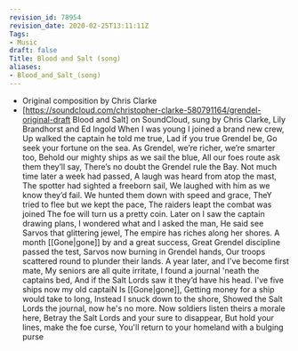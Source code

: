 ```yaml
---
revision_id: 78954
revision_date: 2020-02-25T13:11:11Z
Tags:
- Music
draft: false
Title: Blood and Salt (song)
aliases:
- Blood_and_Salt_(song)
---
```

* Original composition by Chris Clarke
* [https://soundcloud.com/christopher-clarke-580791164/grendel-original-draft Blood and Salt] on SoundCloud, sung by Chris Clarke, Lily Brandhorst  and Ed Ingold
When I was young I joined a brand new crew,
Up walked the captain he told me true,
Lad if you true Grendel be,
Go seek your fortune on the sea.
As Grendel, we’re richer, we’re smarter too,
Behold our mighty ships as we sail the blue,
All our foes route ask them they’ll say,
There’s no doubt the Grendel rule the Bay.
Not much time later a week had passed,
A laugh was heard from atop the mast,
The spotter had sighted a freeborn sail,
We laughed with him as we know they’d fail.
We hunted them down with speed and grace,
TheY tried to flee but we kept the pace,
The raiders leapt the combat was joined
The foe will turn us a pretty coin.
Later on I saw the captain drawing plans,
I wondered what and I asked the man,
He said see Sarvos that glittering jewel,
The empire has riches along her shores.
A month [[Gone|gone]] by and a great success,
Great Grendel discipline passed the test,
Sarvos now burning in Grendel hands,
Our troops scattered round to plunder their lands.
A year later, and I’ve become first mate,
My seniors are all quite irritate,
I found a journal 'neath the captains bed,
And if the Salt Lords saw it they’d have his head.
I've five ships now my old captaiN Is [[Gone|gone]],
Getting money for a ship would take to long,
Instead I snuck down to the shore,
Showed the Salt Lords the journal, now he's no more.
Now soldiers listen theirs a morale here,
Betray the Salt Lords and your sure to disappear,
But hold your lines, make the foe curse,
You'll return to your homeland with a bulging purse